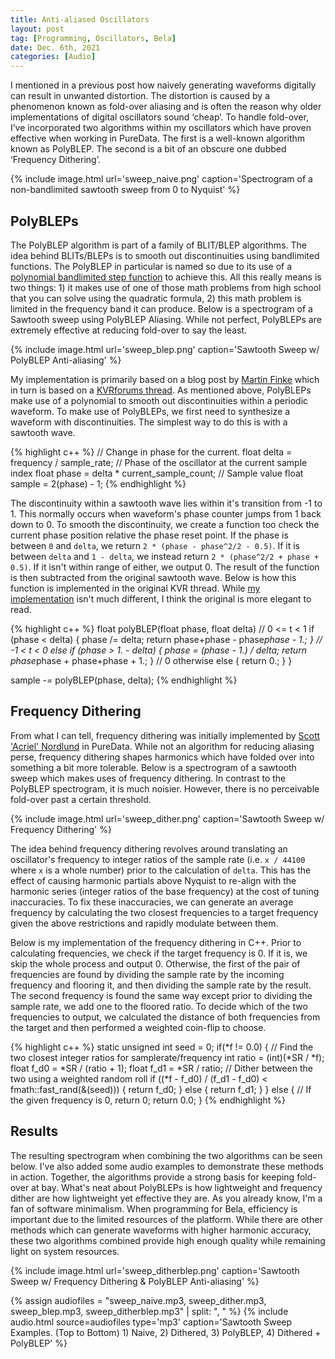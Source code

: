 ```yaml
---
title: Anti-aliased Oscillators
layout: post
tag: [Programming, Oscillators, Bela]
date: Dec. 6th, 2021
categories: [Audio]
---
```


I mentioned in a previous post how naively generating waveforms digitally can result in unwanted distortion. The distortion is caused by a phenomenon known as fold-over aliasing and is often the reason why older implementations of digital oscillators sound ‘cheap’. To handle fold-over, I’ve incorporated two algorithms within my oscillators which have proven effective when working in PureData. The first is a well-known algorithm known as PolyBLEP. The second is a bit of an obscure one dubbed ‘Frequency Dithering’.

{% include image.html url='sweep_naive.png' caption='Spectrogram of a non-bandlimited sawtooth sweep from 0 to Nyquist' %}

## PolyBLEPs

The PolyBLEP algorithm is part of a family of BLIT/BLEP algorithms. The idea behind BLITs/BLEPs is to smooth out discontinuities using bandlimited functions. The PolyBLEP in particular is named so due to its use of a [polynomial bandlimited step function](https://www.scribd.com/document/85351585/Computation-Ally-Effective-Methods-of-Sound-Synthesis) to achieve this. All this really means is two things: 1) it makes use of one of those math problems from high school that you can solve using the quadratic formula, 2) this math problem is limited in the frequency band it can produce. Below is a spectrogram of a Sawtooth sweep using PolyBLEP Aliasing. While not perfect, PolyBLEPs are extremely effective at reducing fold-over to say the least.

{% include image.html url='sweep_blep.png' caption='Sawtooth Sweep w/ PolyBLEP Anti-aliasing' %}

My implementation is primarily based on a blog post by [Martin Finke](http://www.martin-finke.de/blog/articles/audio-plugins-018-polyblep-oscillator/) which in turn is based on a [KVRforums thread](https://www.kvraudio.com/forum/viewtopic.php?t=375517). As mentioned above, PolyBLEPs make use of a polynomial to smooth out discontinuities within a periodic waveform. To make use of PolyBLEPs, we first need to synthesize a waveform with discontinuities. The simplest way to do this is with a sawtooth wave.

{% highlight c++ %}
// Change in phase for the current.
float delta = frequency / sample_rate;
// Phase of the oscillator at the current sample index
float phase = delta * current_sample_count;
// Sample value
float sample = 2(phase) - 1;
{% endhighlight %}

The discontinuity within a sawtooth wave lies within it's transition from -1 to 1. This normally occurs when waveform's phase counter jumps from 1 back down to 0. To smooth the discontinuity, we create a function too check the current phase position relative the phase reset point. If the phase is between ``0`` and ``delta``, we return ``2 * (phase - phase^2/2 - 0.5)``. If it is between ``delta`` and ``1 - delta``, we instead return ``2 * (phase^2/2 + phase + 0.5)``. If it isn't within range of either, we output 0. The result of the function is then subtracted from the original sawtooth wave. Below is how this function is implemented in the original KVR thread. While [my implementation](https://github.com/cheesoup/CheeseVA/blob/b403b30badaec110a6298c1580ad2d2e85ccac06/BasicWaves.cpp#L167) isn't much different, I think the original is more elegant to read.

{% highlight c++ %}
float polyBLEP(float phase, float delta)
  // 0 <= t < 1
  if (phase < delta)
  {
    phase /= delta;
    return phase+phase - phase*phase - 1.;
  }
  // -1 < t < 0
  else if (phase > 1. - delta)
  {
    phase = (phase - 1.) / delta;
    return phase*phase + phase+phase + 1.;
  }
  // 0 otherwise
  else
  {
    return 0.;
  }
}

sample -= polyBLEP(phase, delta);
{% endhighlight %}

## Frequency Dithering

From what I can tell, frequency dithering was initially implemented by [Scott 'Acriel' Nordlund](https://www.youtube.com/channel/UC84u8v2FyqmXjSxYh1d7PRQ) in PureData. While not an algorithm for reducing aliasing perse, frequency dithering shapes harmonics which have folded over into something a bit more tolerable. Below is a spectrogram of a sawtooth sweep which makes uses of frequency dithering. In contrast to the PolyBLEP spectrogram, it is much noisier. However, there is no perceivable fold-over past a certain threshold.

{% include image.html url='sweep_dither.png' caption='Sawtooth Sweep w/ Frequency Dithering' %}

The idea behind frequency dithering revolves around translating an oscillator's frequency to integer ratios of the sample rate (i.e. ``x / 44100`` where ``x`` is a whole number) prior to the calculation of ``delta``. This has the effect of causing harmonic partials above Nyquist to re-align with the harmonic series (integer ratios of the base frequency) at the cost of tuning inaccuracies. To fix these inaccuracies, we can generate an average frequency by calculating the two closest frequencies to a target frequency given the above restrictions and rapidly modulate between them.

Below is my implementation of the frequency dithering in C++. Prior to calculating frequencies, we check if the target frequency is 0. If it is, we skip the whole process and output 0. Otherwise, the first of the pair of frequencies are found by dividing the sample rate by the incoming frequency and flooring it, and then dividing the sample rate by the result. The second frequency is found the same way except prior to dividing the sample rate, we add one to the floored ratio. To decide which of the two frequencies to output, we calculated the distance of both frequencies from the target and then performed a weighted coin-flip to choose.

{% highlight c++ %}
static unsigned int seed = 0;
if(*f != 0.0) {
  // Find the two closest integer ratios for samplerate/frequency
  int ratio = (int)(*SR / *f);
  float f_d0 = *SR / (ratio + 1);
  float f_d1 = *SR / ratio;
  // Dither between the two using a weighted random roll
  if ((*f - f_d0) / (f_d1 - f_d0) < fmath::fast_rand(&(seed))) {
    return f_d0;
  } else {
    return f_d1;
  }
} else {
  // If the given frequency is 0, return 0;
  return 0.0;
}
{% endhighlight %}

## Results

The resulting spectrogram when combining the two algorithms can be seen below. I've also added some audio examples to demonstrate these methods in action. Together, the algorithms provide a strong basis for keeping fold-over at bay. What's neat about PolyBLEPs is how lightweight and frequency dither are how lightweight yet effective they are. As you already know, I'm a fan of software minimalism. When programming for Bela, efficiency is important due to the limited resources of the platform. While there are other methods which can generate waveforms with higher harmonic accuracy, these two algorithms combined provide high enough quality while remaining light on system resources.

{% include image.html url='sweep_ditherblep.png' caption='Sawtooth Sweep w/ Frequency Dithering & PolyBLEP Anti-aliasing' %}

{% assign audiofiles = "sweep_naive.mp3, sweep_dither.mp3, sweep_blep.mp3, sweep_ditherblep.mp3" | split: ", " %}
{% include audio.html source=audiofiles type='mp3' caption='Sawtooth Sweep Examples. (Top to Bottom) 1) Naive, 2) Dithered, 3) PolyBLEP, 4) Dithered + PolyBLEP' %}
